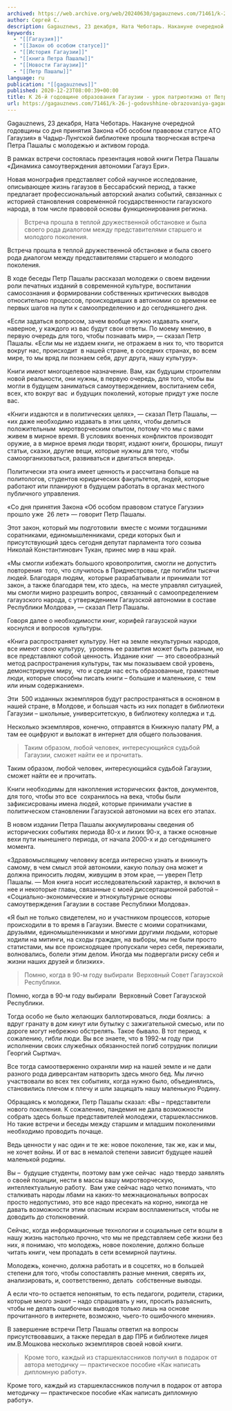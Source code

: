 ```yaml
---
archived: https://web.archive.org/web/20240630/gagauznews.com/71461/k-26-j-godovshhine-obrazovaniya-gagauzii-urok-patriotizma-ot-petra-pashaly.html
author: Сергей С.
description: Gagauznews, 23 декабря, Ната Чеботарь. Накануне очередной годовщины со дня принятия Закона «Об особом правовом статусе АТО Гагаузия» в Чадыр-Лунгской библиотеке прошла творческая встреча Петра Пашалы с молодежью и активом города. В рамках встречи состоялась презентация новой книги Петра Пашалы «Динамика самоутверждения автономии Гагауз Ери». Новая монография представляет собой научное исследование, описывающее жизнь гагаузов в Бессарабский период, а также предлагает профессиональный авторский анализ событий, связанных с историей становления современной государственности гагаузского народа, в том числе правовой основы функционирования региона. Встреча прошла в теплой дружественной обстановке и была своего рода диалогом между представителями старшего и молодого поколения. В ходе беседы Петр […]
keywords:
  - "[[Гагаузия]]"
  - "[[Закон об особом статусе]]"
  - "[[История Гагаузии]]"
  - "[[книга Петра Пашалы]]"
  - "[[Новости Гагаузии]]"
  - "[[Петр Пашалы]]"
language: ru
publication: "[[gagauznews]]"
published: 2020-12-23T08:00:39+00:00
title: К 26-й годовщине образования Гагаузии - урок патриотизма от Петра Пашалы
url: https://gagauznews.com/71461/k-26-j-godovshhine-obrazovaniya-gagauzii-urok-patriotizma-ot-petra-pashaly.html
---
```


Gagauznews, 23 декабря, Ната Чеботарь. Накануне очередной годовщины со дня принятия Закона «Об особом правовом статусе АТО Гагаузия» в Чадыр-Лунгской библиотеке прошла творческая встреча Петра Пашалы с молодежью и активом города.

В рамках встречи состоялась презентация новой книги Петра Пашалы «Динамика самоутверждения автономии Гагауз Ери».

Новая монография представляет собой научное исследование, описывающее жизнь гагаузов в Бессарабский период, а также предлагает профессиональный авторский анализ событий, связанных с историей становления современной государственности гагаузского народа, в том числе правовой основы функционирования региона.

> Встреча прошла в теплой дружественной обстановке и была своего рода диалогом между представителями старшего и молодого поколения.

Встреча прошла в теплой дружественной обстановке и была своего рода диалогом между представителями старшего и молодого поколения.



В ходе беседы Петр Пашалы рассказал молодежи о своем видении роли печатных изданий в современной культуре, воспитании самосознания и формировании собственных критических выводов относительно процессов, происходивших в автономии со времени ее первых шагов на пути к самоопределению и до сегодняшнего дня.

«Если задаться вопросом, зачем вообще нужно издавать книги, наверное, у каждого из вас будут свои ответы. По моему мнению, в первую очередь для того, чтобы познавать мир», — сказал Петр Пашалы. «Если мы не издаем книги, не отражаем в них то, что творится вокруг нас, происходит  в нашей стране, в соседних странах, во всем мире, то мы вряд ли познаем себя, друг друга, нашу культуру».

Книги имеют многоцелевое назначение. Вам, как будущим строителям новой реальности, они нужны, в первую очередь, для того, чтобы вы могли в будущем заниматься самоутверждением, воспитанием себя,  всех, кто вокруг вас  и будущих поколений, которые придут уже после вас.

«Книги издаются и в политических целях», — сказал Петр Пашалы, — «их даже необходимо издавать в этих целях, чтобы делиться положительным  миротворческим опытом, потому что мы с вами живем в мирное время. В условиях военных конфликтов производят оружие, а в мирное время люди творят, издают книги, брошюры, пишут статьи, сказки, другие вещи, которые нужны для того, чтобы самоорганизоваться, развиваться и двигаться вперед».



Политически эта книга имеет ценность и рассчитана больше на политологов, студентов юридических факультетов, людей, которые работают или планируют в будущем работать в органах местного публичного управления.

«Со дня принятия Закона «Об особом правовом статусе Гагузии» прошло уже  26 лет» — говорит Петр Пашалы.

Этот закон, который мы подготовили  вместе с моими тогдашними соратниками, единомышленниками, среди которых был и присутствующий здесь сегодня депутат парламента того созыва Николай Константинович Тукан, принес мир в наш край.

«Мы смогли избежать большого кровопролития, смогли не допустить повторения  того, что случилось в Приднестровье, где погибли тысячи людей. Благодаря людям,  которые разрабатывали и принимали тот закон, а также благодаря тем, кто здесь,  на месте управлял ситуацией, мы смогли мирно разрешить вопрос, связанный с самоопределением гагаузского народа, с утверждением Гагаузской автономии в составе Республики Молдова», — сказал Петр Пашалы.



Говоря далее о необходимости книг, корифей гагаузской науки коснулся и вопросов  культуры.

«Книга распространяет культуру. Нет на земле некультурных народов, все имеют свою культуру,  уровень ее развития может быть разным, но все представляют собой ценность. Издание книг  — это своеобразный метод распространения культуры, так мы показываем свой уровень, демонстрируем миру,  что и среди нас есть образованные, грамотные люди, которые способны писать книги – большие и маленькие, с  тем или иным содержанием».

Эти  500 изданных экземпляров будут распространяться в основном в нашей стране, в Молдове, и большая часть из них попадет в библиотеки Гагаузии – школьные, университетскую, в библиотеку колледжа и т.д.

Несколько экземпляров, конечно, отправятся в Книжную палату РМ, а там ее оцифруют и выложат в интернет для общего пользования.

> Таким образом, любой человек, интересующийся судьбой Гагаузии, сможет найти ее и прочитать.

Таким образом, любой человек, интересующийся судьбой Гагаузии, сможет найти ее и прочитать.

Книги необходимы для накопления исторических фактов, документов, для того, чтобы это все  сохранилось на века, чтобы были зафиксисрованы имена людей, которые принимали участие в политическом становлении Гагаузской автономии на всех его этапах.

В новом издании Петра Пашалы аккумулированы сведения об исторических событиях периода 80-х и лихих 90-х, а также основные вехи пути нынешнего периода, от начала 2000-х и до сегодняшнего момента.

«Здравомыслящему человеку всегда интересно узнать и вникнуть самому, в чем смысл этой автономии, какую пользу она может и должна приносить людям, живущим в этом крае, — уверен Петр Пашалы. — Моя книга носит исследовательский характер, я включил в нее и некоторые главы, связанные с моей диссертационной работой – «Социально-экономические и этнокультурные основы самоутверждения Гагаузии в составе Республики Молдова».

«Я был не только свидетелем, но и участником процессов, которые происходили в то время в Гагаузии. Вместе с моими соратниками, друзьями, единомышленниками и многими другими людьми, которые ходили на митинги, на сходы граждан, на выборы, мы не были просто статистами, мы все происходящее пропускали через себя, переживали, волновались, болели этим делом. Иногда мы подвергали риску себя и жизни наших друзей и близких».

> Помню, когда в 90-м году выбирали  Верховный Совет Гагаузской Республики.

Помню, когда в 90-м году выбирали  Верховный Совет Гагаузской Республики.

Тогда особо не было желающих баллотироваться, люди боялись:  а вдруг гранату в дом кинут или бутылку с зажигательной смесью, или по дороге могут небрежно обстрелять. Такое бывало. В тот период, к сожалению, гибли люди. Вы все знаете, что в 1992-м году при исполнении своих служебных обязанностей погиб сотрудник полиции Георгий Сыртмач.

Все тогда самоотверженно охраняли мир на нашей земле и не дали разного рода диверсантам натворить здесь много бед. Мы лично участвовали во всех тех событиях, когда нужно было, объединялись, становились плечом к плечу и шли защищать нашу маленькую Родину.

Обращаясь к молодежи, Петр Пашалы сказал: «Вы – представители нового поколения. К сожалению, пандемия не дала возможности собрать здесь больше представителей молодежи, старшеклассников. Но такие встречи и беседы между старшим и младшим поколениями необходимо проводить почаще.

Ведь ценности у нас один и те же: новое поколение, так же, как и мы, не хочет войны. И от вас в немалой степени зависит будущее нашей маленькой родины.

Вы –  будущие студенты, поэтому вам уже сейчас  надо твердо заявлять о своей позиции, нести в массы вашу миротворческую, интеллектуальную работу.  Вам уже сейчас надо четко понимать, что сталкивать народы лбами на каких-то межнациональных вопросах просто недопустимо, это все надо пресекать на корню, никогда не давать возможности этим опасным искрам воспламениться, чтобы не доводить до столкновений.

Сейчас, когда информационные технологии и социальные сети вошли в нашу жизнь настолько прочно, что мы не представляем себе жизни без них, я понимаю, что молодежь, новое поколение, должно больше читать книги, чем пропадать в сети всемирной паутины.

Молодежь, конечно, должна работать и в соцсетях, но в большей степени для того, чтобы сопоставлять разные мнения, сверять их, анализировать, и, соответственно, делать  собственные выводы.

А если что-то остается непонятым, то есть педагоги, родители, старики, которые много знают – надо спрашивать у них, просить разъяснить, чтобы не делать ошибочных выводов только лишь на основе прочитанного в интернете, возможно, чьего-то ошибочного мнения».

В завершение встречи Петр Пашалы ответил на вопросы присутствовавших, а также передал в дар ПРБ и библиотеке лицея им.В.Мошкова несколько экземпляров своей новой книги.

> Кроме того, каждый из старшеклассников получил в подарок от автора методичку — практическое пособие «Как написать дипломную работу».

Кроме того, каждый из старшеклассников получил в подарок от автора методичку — практическое пособие «Как написать дипломную работу».